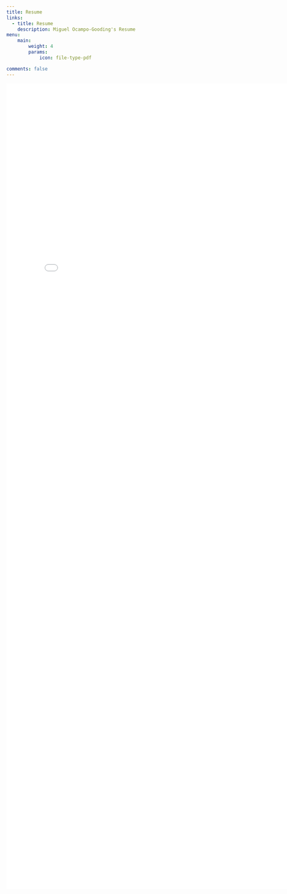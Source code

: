 ```yaml
---
title: Resume
links:
  - title: Resume
    description: Miguel Ocampo-Gooding's Resume
menu:
    main: 
        weight: 4
        params:
            icon: file-type-pdf

comments: false
---
```


<embed src="./Miguel-OG-CV-2024.pdf" width="800px" height="2100px" />